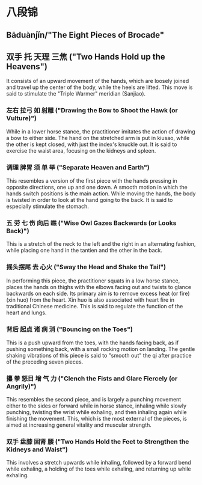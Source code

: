 # 八段锦
## Bāduànjǐn/"The Eight Pieces of Brocade"

## 双手 托 天理 三焦 ("Two Hands Hold up the Heavens")
It consists of an upward movement of the hands, which are loosely joined and travel up the center of the body, while the heels are lifted. This move is said to stimulate the "Triple Warmer" meridian (Sanjiao).

### 左右 拉弓 如 射雕 ("Drawing the Bow to Shoot the Hawk (or Vulture)")
While in a lower horse stance, the practitioner imitates the action of drawing a bow to either side. The hand on the stretched arm is put in kiusao, while the other is kept closed, with just the index's knuckle out. It is said to exercise the waist area, focusing on the kidneys and spleen.

### 调理 脾胃 须 单 举 ("Separate Heaven and Earth")
This resembles a version of the first piece with the hands pressing in opposite directions, one up and one down. A smooth motion in which the hands switch positions is the main action. While moving the hands, the body is twisted in order to look at the hand going to the back. It is said to especially stimulate the stomach.

### 五 劳 七 伤 向后 瞧 ("Wise Owl Gazes Backwards (or Looks Back)")
This is a stretch of the neck to the left and the right in an alternating fashion, while placing one hand in the tantien and the other in the back.

### 摇头摆尾 去 心火 ("Sway the Head and Shake the Tail")
In performing this piece, the practitioner squats in a low horse stance, places the hands on thighs with the elbows facing out and twists to glance backwards on each side. Its primary aim is to remove excess heat (or fire) (xin huo) from the heart. Xin huo is also associated with heart fire in traditional Chinese medicine. This is said to regulate the function of the heart and lungs.

### 背后 起点 诸 病 消 ("Bouncing on the Toes")
This is a push upward from the toes, with the hands facing back, as if pushing something back, with a small rocking motion on landing. The gentle shaking vibrations of this piece is said to "smooth out" the qi after practice of the preceding seven pieces.

### 攥 拳 怒目 增 气 力 ("Clench the Fists and Glare Fiercely (or Angrily)")
This resembles the second piece, and is largely a punching movement either to the sides or forward while in horse stance, inhaling while slowly punching, twisting the wrist while exhaling, and then inhaling again while finishing the movement. This, which is the most external of the pieces, is aimed at increasing general vitality and muscular strength.

### 双手 盘膝 固肾 腰 ("Two Hands Hold the Feet to Strengthen the Kidneys and Waist")
This involves a stretch upwards while inhaling, followed by a forward bend while exhaling, a holding of the toes while exhaling, and returning up while exhaling.